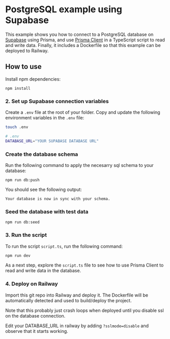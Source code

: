 # PostgreSQL example using Supabase

This example shows you how to connect to a PostgreSQL database on [Supabase](https://supabase.com/) using Prisma, and use [Prisma Client](https://www.prisma.io/client) in a TypeScript script to read and write data. Finally, it includes a Dockerfile so that
this example can be deployed to Railway.

## How to use

Install npm dependencies:

```
npm install
```

### 2. Set up Supabase connection variables

Create a `.env` file at the root of your folder. Copy and update the following environment variables in the `.env` file:

```sh
touch .env
```

```sh
# .env
DATABASE_URL="YOUR SUPABASE DATABASE URL"
```

### Create the database schema

Run the following command to apply the necesarry sql schema to your database:

```
npm run db:push
```

You should see the following output:

```
Your database is now in sync with your schema.
```

### Seed the database with test data

```
npm run db:seed
```

### 3. Run the script

To run the script `script.ts`, run the following command:

```bash
npm run dev
```

As a next step, explore the `script.ts` file to see how to use Prisma Client to read and write data in the database.

### 4. Deploy on Railway

Import this git repo into Railway and deploy it.
The Dockerfile will be automatically detected and used to build/deploy the project.

Note that this probably just crash loops when deployed until you disable ssl on
the database connection.

Edit your DATABASE_URL in railway by adding `?sslmode=disable` and observe that it starts working.
